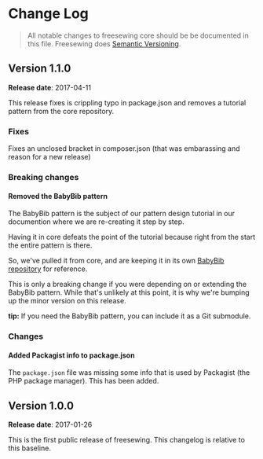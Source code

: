 # Change Log

> All notable changes to freesewing core should be be documented in this file.
> Freesewing does [Semantic Versioning](http://semver.org/).

## Version 1.1.0

**Release date**: 2017-04-11

This release fixes is crippling typo in package.json and removes 
a tutorial pattern from the core repository.

### Fixes

Fixes an unclosed bracket in composer.json (that was embarassing and 
reason for a new release)

### Breaking changes

#### Removed the BabyBib pattern

The BabyBib pattern is the subject of our pattern design tutorial in
our documention where we are re-creating it step by step.

Having it in core defeats the point of the tutorial because right 
from the start the entire pattern is there.

So, we've pulled it from core, and are keeping it in its own
[BabyBib repository](https://github.com/freesewing/BabyBib)
for reference.

This is only a breaking change if you were depending on or
extending the BabyBib pattern. While that's unlikely at this
point, it is why we're bumping up the minor version on this release.

**tip:** If you need the BabyBib pattern, you can include it as a Git
submodule.

### Changes

#### Added Packagist info to package.json

The `package.json` file was missing some info that is used 
by Packagist (the PHP package manager). This has been added.


## Version 1.0.0

**Release date**: 2017-01-26

This is the first public release of freesewing.
This changelog is relative to this baseline.
